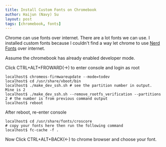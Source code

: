 ```yaml
---
title: Install Custom Fonts on Chromebook
author: Haijun (Navy) Su
layout: post
tags: [chromebook, fonts]
---
```

Chrome can use fonts over internet. There are a lot fonts we can use. I installed custom fonts because I couldn't find a way let chrome to use [Nerd Fonts](https://github.com/ryanoasis/nerd-fonts) over internet.

Assume the chromebook has already enabled developer mode.

Click CTRL+ALT+FROWARD(->) to enter console and login as root
```shell
localhost$ chromeos-firmwareupdate --mode=todev
localhost$ cd /usr/share/vboot/bin
localhost$ ./make_dev_ssh.sh # see the partition number in output. Mine is 2
localhost$ ./make_dev_ssh.sh --remove_rootfs_verification --partitions 2 # the number is from previous command output
localhost$ reboot
```
After reboot, re-enter console
```shell
localhost$ cd /usr/share/fonts/croscore
# copy your fonts here then run the following command
localhost$ fc-cache -f .
```

Now Click CTRL+ALT+BACK(<-) to chrome browser and choose your font.
